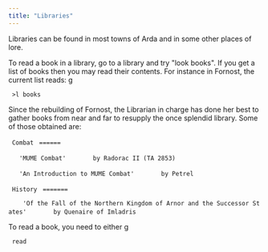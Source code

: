 ```yaml
---
title: "Libraries"
---
```


Libraries can be found in most towns of Arda and in some other places of
lore.

To read a book in a library, go to a library and try "look books". If
you get a list of books then you may read their contents. For instance
in Fornost, the current list reads: <nowiki>g

` >l books`

Since the rebuilding of Fornost, the Librarian in charge has done her
best to gather books from near and far to resupply the once splendid
library. Some of those obtained are:

` Combat`
` ======`

`   'MUME Combat'`
`       by Radorac II (TA 2853)`

`   'An Introduction to MUME Combat'`
`       by Petrel`

` History`
` =======`

`    'Of the Fall of the Northern Kingdom of Arnor and the Successor States'`
`       by Quenaire of Imladris`

</pre>

To read a book, you need to either <nowiki>g

` read `

<title>

or view

<title>
</pre>

where

<title>

is given above in quotes. You need specify only the initial part of the
title which makes it unique in the library: eg <nowiki>g

` read m   [reads the 1st Book 'MUME Combat', not case sensitive]`
` read a   [reads the 2nd Book 'An Introduction...' etc.] `

</pre>

If there's more than one book beginning with the same word, you need to
specify some entire words: for example, <nowiki>g

` read the stones   [and not 'read the st']`

</pre>

Certain books are divided into chapters: for these book, you can:
<nowiki>g

` read `

<title>

all - Read the entire book

` read `

<title>

contents - Read the book's introduction and index

` read `

<title>

chapter <N> - Only read chapter N - eg: read t chapter 5

</pre>

Note that books are written in a script based on the language used by
the author, so a book written by a man will probably be in Westron,
while one writen by an elf would be Sindarin or Quenya. If you have less
than 100% skill in that language, you will only be able to decipher some
of the text.

If you want to add a book of yours to a library, please read the News
board for some information, and contact Maedhros, Dain or another Vala
in order to receive writing guidelines.